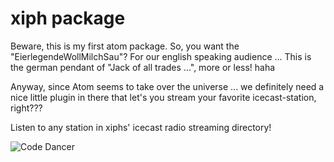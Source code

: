 # xiph package

Beware, this is my first atom package.
So, you want the "EierlegendeWollMilchSau"? For our english speaking audience ...
This is the german pendant of "Jack of all trades ...", more or less! haha

Anyway, since Atom seems to take over the universe ... we definitely need a nice
little plugin in there that let's you stream your favorite icecast-station, right???

Listen to any station in xiphs' icecast radio streaming directory!

![Code Dancer](https://github.com/joehannes-atom/xiph/blob/master/symbol.jpg?raw=true)
